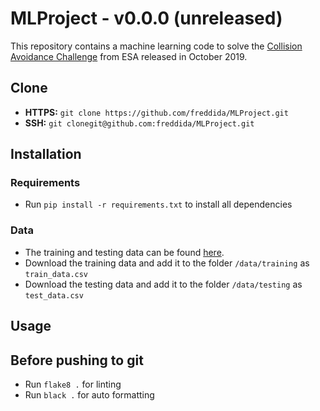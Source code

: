 # MLProject - v0.0.0 (unreleased)

This repository contains a machine learning code to solve
the [Collision Avoidance Challenge](https://kelvins.esa.int/collision-avoidance-challenge/home/) from ESA released in
October 2019.

## Clone

* **HTTPS:** ```git clone https://github.com/freddida/MLProject.git```
* **SSH:** ```git clonegit@github.com:freddida/MLProject.git```

## Installation

### Requirements
* Run ```pip install -r requirements.txt```  to install all dependencies

### Data
* The training and testing data can be found [here](https://kelvins.esa.int/collision-avoidance-challenge/data/).
* Download the training data and add it to the folder ```/data/training``` as ```train_data.csv```
* Download the testing data and add it to the folder ```/data/testing``` as ```test_data.csv```

## Usage

## Before pushing to   git

* Run ```flake8 .``` for linting
* Run ```black .``` for auto formatting